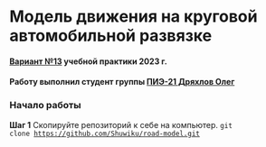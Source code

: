 <h1 text-align="center">Модель движения на круговой автомобильной развязке </h1>
<h4><u>Вариант №13</u> учебной практики 2023 г.</h4>
<h4>Работу выполнил студент группы <u>ПИЭ-21 Дряхлов Олег</u></h4>

<h3>Начало работы</h3>

<b>Шаг 1</b> Скопируйте репозиторий к себе на компьютер.
<code>git clone https://github.com/Shuwiku/road-model.git</code>
